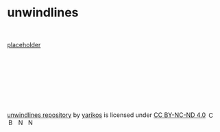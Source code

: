# unwindlines

<br/>

[placeholder](README.md)










<br/><br/><br/><br/><br/><br/><br/>

[unwindlines repository](https://github.com/yarikos/unwindlines) by [yarikos](https://github.com/yarikos) is licensed under [CC BY-NC-ND 4.0](https://creativecommons.org/licenses/by-nc-nd/4.0/?ref=chooser-v1) <img src="https://mirrors.creativecommons.org/presskit/icons/cc.svg?ref=chooser-v1" alt="CC" style="height:16px; margin-left:3px; vertical-align:text-bottom;">
<img src="https://mirrors.creativecommons.org/presskit/icons/by.svg?ref=chooser-v1" alt="BY" style="height:16px; margin-left:3px; vertical-align:text-bottom;">
<img src="https://mirrors.creativecommons.org/presskit/icons/nc.svg?ref=chooser-v1" alt="NC" style="height:16px; margin-left:3px; vertical-align:text-bottom;">
<img src="https://mirrors.creativecommons.org/presskit/icons/nd.svg?ref=chooser-v1" alt="ND" style="height:16px; margin-left:3px; vertical-align:text-bottom;">

<br/><br/>
